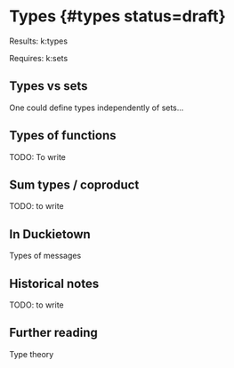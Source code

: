 # Types {#types status=draft}

<div class='requirements' markdown='1'>

Results: k:types

Requires: k:sets

</div>

## Types vs sets

One could define types independently of sets...

## Types of functions

TODO: To write

## Sum types / coproduct

TODO: to write

## In Duckietown

Types of messages

## Historical notes

TODO: to write

## Further reading

Type theory

